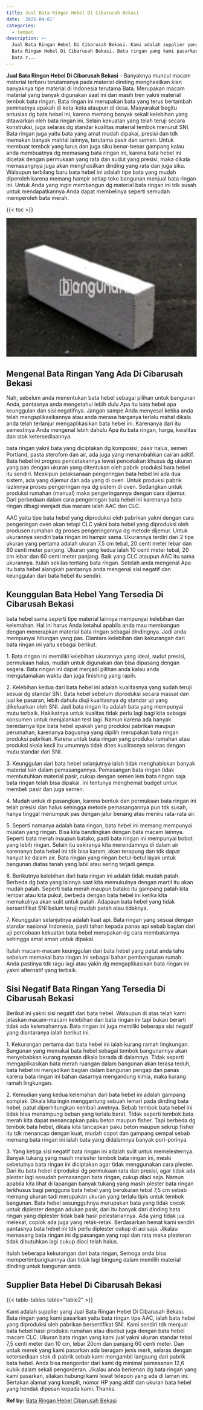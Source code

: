 ```yaml
---
title: Jual Bata Ringan Hebel Di Cibarusah Bekasi
date: '2025-04-01'
categories:
  - tempat
description: >-
  Jual Bata Ringan Hebel Di Cibarusah Bekasi. Kami adalah supplier yang Jual
  Bata Ringan Hebel Di Cibarusah Bekasi. Bata ringan yang kami pasarkan yaitu
  bata r...
---
```


**Jual Bata Ringan Hebel Di Cibarusah Bekasi** – Banyaknya muncul macam material terbaru terutamanya pada material dinding menghasilkan kian banyaknya tipe material di Indonesia terutama Bata. Merupakan macam material yang banyak digunakan saat ini dan masih tren yakni material tembok bata ringan. Bata ringan ini merupakan bata yang terus bertambah peminatnya apakah di kota-kota ataupun di desa. Masyarakat begitu antusias dg bata hebel ini, karena memang banyak sekali kelebihan yang ditawarkan oleh bata ringan ini. Selain kekuatan yang telah teruji secara konstruksi, juga selaras dg standar kualitas material tembok menurut SNI. Bata ringan juga yaitu bata yang amat mudah dipakai, presisi dan tdk memakan banyak matrial lainnya, terutama pasir dan semen. Untuk membuat tembok yang lurus dan juga siku benar-benar gampang kalau anda membuatnya dg memasang bata ringan ini, karena bata hebel ini dicetak dengan permukaan yang rata dan sudut yang presisi, maka dikala memasangnya juga akan menghasilkan dinding yang rata dan juga siku. Walaupun terbilang baru bata hebel ini adalah tipe bata yang mudah diperoleh karena memang hampir setiap toko bangunan menjual bata ringan ini. Untuk Anda yang ingin membangun dg material bata ringan ini tdk susah untuk mendapatkannya Anda dapat membelinya seperti semudah memperoleh bata merah.

{{< toc >}}

![Jual Bata Ringan Hebel Di Cibarusah Bekasi](/images/jual-hebel-murah-28.png)

## Mengenal Bata Ringan Yang Ada Di Cibarusah Bekasi

Nah, sebelum anda menentukan bata hebel sebagai pilihan untuk bangunan Anda, pantasnya anda mengetahui lebih dulu Apa itu bata hebel apa keunggulan dan sisi negatifnya. Jangan sampe Anda menyesal ketika anda telah mengaplikasikannya atau anda merasa harganya terlalu mahal dikala anda telah terlanjur mengaplikasikan bata hebel ini. Karenanya dari itu semestinya Anda mengenal lebih dahulu Apa itu bata ringan, harga, kwalitas dan stok ketersediaannya.

bata ringan yakni bata yang diciptakan dg komposisi; pasir halus, semen Portland, pasta sterofom dan air, ada juga yang menambahkan cairan aditif. Bata hebel ini progres pencetakannya lewat pencetakan khusus dg ukuran yang pas dengan ukuran yang ditentukan oleh pabrik produksi bata hebel itu sendiri. Meskipun pelaksanaan pengeringan bata hebel ini ada dua sistem, ada yang dijemur dan ada yang di oven. Untuk produksi pabrik lazimnya proses pengeringan nya dg sistem di oven. Sedangkan untuk produksi rumahan (manual) maka pengeringannya dengan cara dijemur. Dari perbedaan dalam cara pengeringan bata hebel ini karenanya bata ringan dibagi menjadi dua macam ialah AAC dan CLC.

AAC yaitu tipe bata hebel yang diproduksi oleh pabrikan yakni dengan cara pengeringan oven akan tetapi CLC yakni bata hebel yang diproduksi oleh produsen rumahan dg proses pengeringannya dg metode dijemur. Untuk ukurannya sendiri bata ringan ini hampir sama. Ukurannya terdiri dari 2 tipe ukuran yang pertama adalah ukuran 7.5 cm tebal, 20 centi meter lebar dan 60 centi meter panjang. Ukuran yang kedua ialah 10 centi meter tebal, 20 cm lebar dan 60 centi meter panjang. Baik yang CLC ataupun AAC itu sama ukurannya. Itulah sekilas tentang bata ringan. Setelah anda mengenal Apa itu bata hebel alangkah pantasnya anda mengenal sisi negatif dan keunggulan dari bata hebel itu sendiri.

## Keunggulan Bata Hebel Yang Tersedia Di Cibarusah Bekasi

bata hebel sama seperti tipe material lainnya mempunyai kelebihan dan kelemahan. Hal ini harus Anda ketahui apabila anda mau membangun dengan menerapkan material bata ringan sebagai dindingnya. Jadi anda mempunyai hitungan yang pas. Diantara kelebihan dan kekurangan dari bata ringan ini yaitu sebagai berikut.

1\. Bata ringan ini memiliki kelebihan ukurannya yang ideal, sudut presisi, permukaan halus, mudah untuk digunakan dan bisa dipasang dengan segera. Bata ringan ini dapat menjadi pilihan anda kalau anda mengutamakan waktu dan juga finishing yang rapih.

2\. Kelebihan kedua dari bata hebel ini adalah kualitasnya yang sudah teruji sesuai dg standar SNI. Bata hebel sebelum diproduksi secara massal dan jual ke pasaran, lebih dahulu diuji kualitasnya dg standar uji yang dikeluarkan oleh SNI. Jadi bata ringan itu adalah bata yang mempunyai mutu terbaik. Hakikatnya untuk kualitas tidak perlu lagi bagi kita sebagai konsumen untuk menjalankan test lagi. Namun karena ada banyak beredarnya tipe bata hebel apakah yang produksi pabrikan maupun perumahan, karenanya bagusnya yang dipilih merupakan bata ringan produksi pabrikan. Karena untuk bata ringan yang produksi rumahan atau produksi skala kecil itu umumnya tidak dites kualitasnya selaras dengan mutu standar dari SNI.

3\. Keunggulan dari bata hebel selanjutnya ialah tidak menghabiskan banyak material lain dalam pemasangannya. Pemasangan bata ringan tidak membutuhkan material pasir, cukup dengan semen lem bata ringan saja bata ringan telah bisa dipakai. Ini tentunya menghemat budget untuk membeli pasir dan juga semen.

4\. Mudah untuk di pasangkan, karena bentuk dan permukaan bata ringan ini telah presisi dan halus sehingga metode pemasangannya pun tdk susah, hanya tinggal menumpuk pas dengan jalur benang atau meniru rata-rata air.

5\. Seperti namanya adalah bata ringan, bata hebel ini memang mempunyai muatan yang ringan. Bisa kita bandingkan dengan bata macam lainnya. Seperti bata merah maupun batako, pasti bata ringan ini mempunyai bobot yang lebih ringan. Selain itu sekiranya kita merendamnya di dalam air karenanya bata hebel ini tdk bisa karam, akan terapung dan tdk dapat hanyut ke dalam air. Bata ringan yang ringan betul-betul layak untuk bangunan diatas tanah yang labil atau sering terjadi gempa.

6\. Berikutnya kelebihan dari bata ringan ini adalah tidak mudah patah. Berbeda dg bata yang lainnya saat kita memukulnya dengan martil itu akan mudah patah. Seperti bata merah maupun batako itu gampang patah kita lempar atau kita pukul, berbeda dengan bata hebel ini ketika kita memukulnya akan sulit untuk patah. Adapaun bata hebel yang tidak bersertifikat SNI belum teruji mudah patah atau tidaknya.

7\. Keunggulan selanjutnya adalah kuat api. Bata ringan yang sesuai dengan standar nasional Indonesia, pasti tahan kepada panas api sebab bagian dari uji percobaan kekuatan bata hebel merupakan dg cara membakarnya sehingga amat aman untuk dipakai.

Itulah macam-macam keunggulan dari bata hebel yang patut anda tahu sebelum memakai bata ringan ini sebagai bahan pembangunan rumah. Anda pastinya tdk ragu lagi atau yakin dg mengaplikasikan bata ringan ini yakni alternatif yang terbaik.

## Sisi Negatif Bata Ringan Yang Tersedia Di Cibarusah Bekasi

Berikut ini yakni sisi negatif dari bata hebel. Walaupun di atas telah kami jelaskan macam-macam kelebihan dari bata ringan ini tapi bukan berarti tidak ada kelemahannya. Bata ringan ini juga memiliki beberapa sisi negatif yang diantaranya ialah berikut ini.

1\. Kekurangan pertama dari bata hebel ini ialah kurang ramah lingkungan. Bangunan yang memakai bata hebel sebagai tembok bangunannya akan menyebabkan kurang nyaman dikala berada di dalamnya. Tidak seperti mengaplikasikan bata merah ruangan dalam bangunan akan terasa teduh, bata hebel ini menjadikan bagian dalam bangunan pengap dan panas karena bata ringan ini bahan dasarnya mengandung kimia, maka kurang ramah lingkungan.

2\. Kemudian yang kedua kelemahan dari bata hebel ini adalah gampang somplak. Dikala kita ingin menggantung sebuah lemari pada dinding bata hebel, patut diperhitungkan kembali awetnya. Sebab tembok bata hebel ini tidak bisa menampung beban yang terlalu berat. Tidak seperti tembok bata merah kita dapat menancapkan paku beton maupun fisher. Tapi berbeda dg tembok bata hebel, dikala kita tancapkan paku beton maupun sekrup fisher itu tdk menancap dengan kuat, mudah copot dan gampang sempal sebab memang bata ringan ini ialah bata yang didalamnya banyak pori-porinya.

3\. Yang ketiga sisi negatif bata ringan ini adalah sulit untuk memelesternya. Banyak tukang yang masih melester tembok bata ringan ini, meski sebetulnya bata ringan ini diciptakan agar tidak menggunakan cara plester. Dari itu bata hebel diproduksi dg permukaan rata dan presisi, agar tidak ada plester lagi sesudah pemasangan bata ringan, cukup diaci saja. Namun apabila kita lihat di lapangan banyak tukang yang masih plester bata ringan terkhusus bagi pengguna bata hebel yang berukuran tebal 7,5 cm sebab memang ukuran tadi merupakan ukuran yang terlalu tipis untuk tembok bangunan. Bata hebel sesungguhnya merupakan bata yang tidak cocok untuk diplester dengan adukan pasir, dari itu banyak dari dinding bata ringan yang diplester tidak baik hasil pelestariannya. Ada yang tidak jua melekat, coplok ada juga yang retak-retak. Berdasarkan hemat kami sendiri pantasnya bata hebel ini tdk perlu diplester cukup di aci saja. Jikalau memasang bata ringan ini dg pasangan yang rapi dan rata maka plesteran tidak dibutuhkan lagi cukup diaci telah halus.

Itulah beberapa kekurangan dari bata ringan, Semoga anda bisa mempertimbangkannya dan tidak lagi bingung dalam memilih material dinding untuk bangunan anda.

## Supplier Bata Hebel Di Cibarusah Bekasi

{{< table-tables table="table2" >}}

Kami adalah supplier yang Jual Bata Ringan Hebel Di Cibarusah Bekasi. Bata ringan yang kami pasarkan yaitu bata ringan tipe AAC, ialah bata hebel yang diproduksi oleh pabrikan bersertifikat SNI. Kami sendiri tdk menjual bata hebel hasil produksi rumahan atau disebut juga dengan bata hebel macam CLC. Ukuran bata ringan yang kami jual yakni ukuran standar tebal 7,5 centi meter dan 10 cm, lebar 20cm dan panjang 60 centi meter. Dan untuk merek yang kami pasarkan ada beragam jenis merk, selaras dengan ketersediaan stok di pabrik sebab kami mengambil langsung dari pabrik bata hebel. Anda bisa mengorder dari kami dg minimal pemesanan 12,6 kubik dalam sekali pengorderan. Jikalau anda berkenan dg bata ringan yang kami pasarkan, silakan hubungi kami lewat telepon yang ada di laman ini. Sertakan alamat yang komplit, nomor HP yang aktif dan ukuran bata hebel yang hendak dipesan kepada kami. Thanks.

**Ref by:** [Bata Ringan Hebel Cibarusah Bekasi](https://id.wikipedia.org/wiki/Bata)
